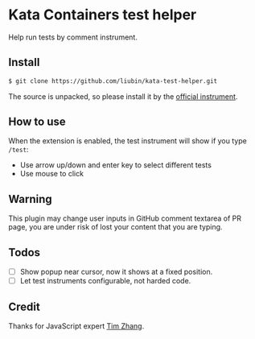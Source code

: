 # Kata Containers test helper

Help run tests by comment instrument.

## Install

```bash
$ git clone https://github.com/liubin/kata-test-helper.git
```

The source is unpacked, so please install it by the [official instrument](https://developer.chrome.com/docs/extensions/mv3/getstarted/#unpacked).

## How to use

When the extension is enabled, the test instrument will show if you type `/test`:

- Use arrow up/down and enter key to select different tests
- Use mouse to click

## Warning

 This plugin may change user inputs in GitHub comment textarea of PR page, you are under risk of lost your content that you are typing.

## Todos

- [ ] Show popup near cursor, now it shows at a fixed position.
- [ ] Let test instruments configurable, not harded code.

## Credit

Thanks for JavaScript expert [Tim Zhang](https://github.com/Tim-Zhang).

